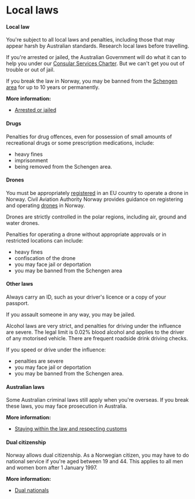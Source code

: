 # Local laws

#### Local law

You're subject to all local laws and penalties, including those that may appear harsh by Australian standards. Research local laws before travelling.

If you're arrested or jailed, the Australian Government will do what it can to help you under our [Consular Services Charter](/consular-services/consular-services-charter "Consular Services Charter"). But we can't get you out of trouble or out of jail.

If you break the law in Norway, you may be banned from the [Schengen area](/before-you-go/the-basics/schengen "Visas and entry requirements in Europe and the Schengen Area") for up to 10 years or permanently.

**More information:**

* [Arrested or jailed](/while-youre-away/when-things-go-wrong/arrested-jailed "Arrested or jailed overseas")

#### Drugs

Penalties for drug offences, even for possession of small amounts of recreational drugs or some prescription medications, include:

* heavy fines
* imprisonment
* being removed from the Schengen area.

#### Drones

You must be appropriately [registered](https://flydrone.no/register) in an EU country to operate a drone in Norway. Civil Aviation Authority Norway provides guidance on registering and operating [drones](https://luftfartstilsynet.no/en/drones/) in Norway. 

Drones are strictly controlled in the polar regions, including air, ground and water drones.  

Penalties for operating a drone without appropriate approvals or in restricted locations can include: 

* heavy fines
* confiscation of the drone
* you may face jail or deportation
* you may be banned from the Schengen area

#### Other laws

Always carry an ID, such as your driver's licence or a copy of your passport.

If you assault someone in any way, you may be jailed.

Alcohol laws are very strict, and penalties for driving under the influence are severe. The legal limit is 0.02% blood alcohol and applies to the driver of any motorised vehicle. There are frequent roadside drink driving checks.

If you speed or drive under the influence:

* penalties are severe
* you may face jail or deportation
* you may be banned from the Schengen area.

#### Australian laws

Some Australian criminal laws still apply when you're overseas. If you break these laws, you may face prosecution in Australia.

**More information:**

* [Staying within the law and respecting customs](/before-you-go/laws "Staying within the law")

#### Dual citizenship

Norway allows dual citizenship. As a Norwegian citizen, you may have to do national service if you're aged between 19 and 44. This applies to all men and women born after 1 January 1997.

**More information:**

* [Dual nationals](/before-you-go/who-you-are/dual-nationals "Advice for dual nationals")